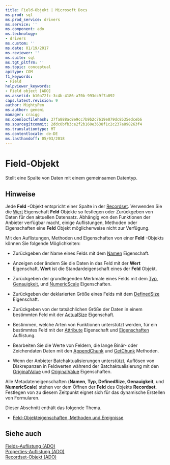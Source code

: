 ```yaml
---
title: Field-Objekt | Microsoft Docs
ms.prod: sql
ms.prod_service: drivers
ms.service: ''
ms.component: ado
ms.technology:
- drivers
ms.custom: ''
ms.date: 01/19/2017
ms.reviewer: ''
ms.suite: sql
ms.tgt_pltfrm: ''
ms.topic: conceptual
apitype: COM
f1_keywords:
- Field
helpviewer_keywords:
- Field object [ADO]
ms.assetid: b10a72fc-3c4b-4186-a70b-993dc9f7a092
caps.latest.revision: 9
author: MightyPen
ms.author: genemi
manager: craigg
ms.openlocfilehash: 37fa888ac8e9cc7b9b2c7619e079dc8535edceb6
ms.sourcegitcommit: 2ddc0bfb3ce2f2b160e3638f1c2c237a898263f4
ms.translationtype: MT
ms.contentlocale: de-DE
ms.lasthandoff: 05/03/2018
---
```

# <a name="field-object"></a>Field-Objekt
Stellt eine Spalte von Daten mit einem gemeinsamen Datentyp.  
  
## <a name="remarks"></a>Hinweise  
 Jede **Feld** -Objekt entspricht einer Spalte in der [Recordset](../../../ado/reference/ado-api/recordset-object-ado.md). Verwenden Sie die [Wert](../../../ado/reference/ado-api/value-property-ado.md) Eigenschaft **Feld** Objekte so festlegen oder Zurückgeben von Daten für den aktuellen Datensatz. Abhängig von den Funktionen der Anbieter verfügbar macht, einige Auflistungen, Methoden oder Eigenschaften eine **Feld** Objekt möglicherweise nicht zur Verfügung.  
  
 Mit den Auflistungen, Methoden und Eigenschaften von einer **Feld** -Objekts können Sie folgende Möglichkeiten:  
  
-   Zurückgeben der Name eines Felds mit dem [Namen](../../../ado/reference/ado-api/name-property-ado.md) Eigenschaft.  
  
-   Anzeigen oder ändern Sie die Daten in das Feld mit der **Wert** Eigenschaft. **Wert** ist die Standardeigenschaft eines der **Feld** Objekt.  
  
-   Zurückgeben der grundlegenden Merkmale eines Felds mit dem [Typ](../../../ado/reference/ado-api/type-property-ado.md), [Genauigkeit](../../../ado/reference/ado-api/precision-property-ado.md), und [NumericScale](../../../ado/reference/ado-api/numericscale-property-ado.md) Eigenschaften.  
  
-   Zurückgeben der deklarierten Größe eines Felds mit dem [DefinedSize](../../../ado/reference/ado-api/definedsize-property.md) Eigenschaft.  
  
-   Zurückgeben von der tatsächlichen Größe der Daten in einem bestimmten Feld mit der [ActualSize](../../../ado/reference/ado-api/actualsize-property-ado.md) Eigenschaft.  
  
-   Bestimmen, welche Arten von Funktionen unterstützt werden, für ein bestimmtes Feld mit der [Attribute](../../../ado/reference/ado-api/attributes-property-ado.md) Eigenschaft und [Eigenschaften](../../../ado/reference/ado-api/properties-collection-ado.md) Auflistung.  
  
-   Bearbeiten Sie die Werte von Feldern, die lange Binär- oder Zeichendaten Daten mit den [AppendChunk](../../../ado/reference/ado-api/appendchunk-method-ado.md) und [GetChunk](../../../ado/reference/ado-api/getchunk-method-ado.md) Methoden.  
  
-   Wenn der Anbieter Batchaktualisierungen unterstützt, Auflösen von Diskrepanzen in Feldwerten während der Batchaktualisierung mit den [OriginalValue](../../../ado/reference/ado-api/originalvalue-property-ado.md) und [OriginalValue](../../../ado/reference/ado-api/underlyingvalue-property.md) Eigenschaften.  
  
 Alle Metadateneigenschaften (**Namen**, **Typ**, **DefinedSize**, **Genauigkeit**, und **NumericScale**) stehen vor dem Öffnen der **Feld** des Objekts **Recordset**. Festlegen von zu diesem Zeitpunkt eignet sich für das dynamische Erstellen von Formularen.  
  
 Dieser Abschnitt enthält das folgende Thema.  
  
-   [Feld-Objekteigenschaften, Methoden und Ereignisse](../../../ado/reference/ado-api/field-object-properties-methods-and-events.md)  
  
## <a name="see-also"></a>Siehe auch  
 [Fields-Auflistung (ADO)](../../../ado/reference/ado-api/fields-collection-ado.md)   
 [Properties-Auflistung (ADO)](../../../ado/reference/ado-api/properties-collection-ado.md)   
 [Recordset-Objekt (ADO)](../../../ado/reference/ado-api/recordset-object-ado.md)

